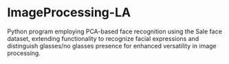 # ImageProcessing-LA
Python program employing PCA-based face recognition using the Sale face dataset, extending functionality to recognize facial expressions and distinguish glasses/no glasses presence for enhanced versatility in image processing.
